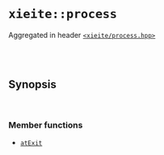 # `xieite::process`
Aggregated in header [`<xieite/process.hpp>`](https://github.com/Eczbek/xieite/tree/main/include/xieite/process.hpp)

<br/><br/>

## Synopsis

<br/>

### Member functions
- [`atExit`](https://github.com/Eczbek/xieite/tree/main/docs/process/atExit.md)
